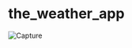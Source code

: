# the_weather_app
![Capture](https://user-images.githubusercontent.com/61021884/112040798-740f8a80-8b67-11eb-984d-6548228c371d.PNG)
